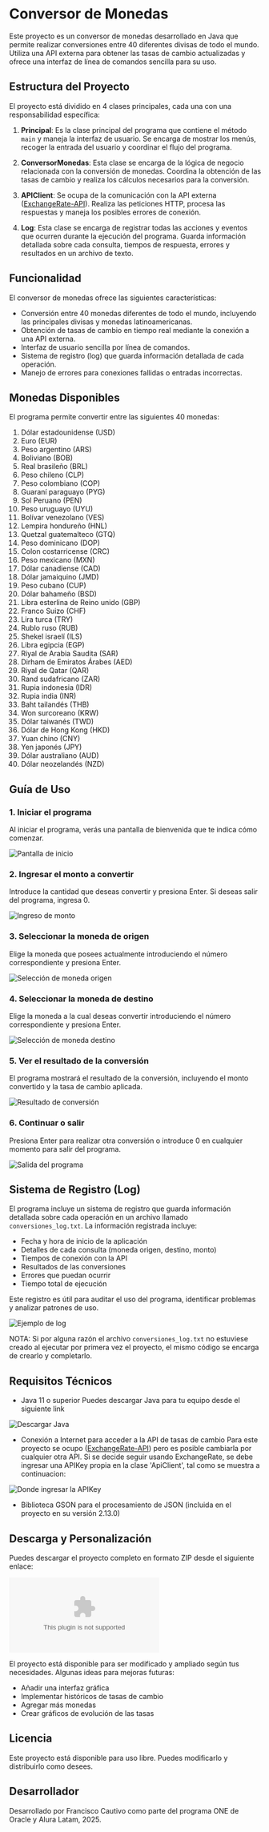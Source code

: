 # Conversor de Monedas

Este proyecto es un conversor de monedas desarrollado en Java que permite realizar conversiones entre 40 diferentes divisas de todo el mundo. Utiliza una API externa para obtener las tasas de cambio actualizadas y ofrece una interfaz de línea de comandos sencilla para su uso.

## Estructura del Proyecto

El proyecto está dividido en 4 clases principales, cada una con una responsabilidad específica:

1. **Principal**: Es la clase principal del programa que contiene el método `main` y maneja la interfaz de usuario. Se encarga de mostrar los menús, recoger la entrada del usuario y coordinar el flujo del programa.

2. **ConversorMonedas**: Esta clase se encarga de la lógica de negocio relacionada con la conversión de monedas. Coordina la obtención de las tasas de cambio y realiza los cálculos necesarios para la conversión.

3. **APIClient**: Se ocupa de la comunicación con la API externa ([ExchangeRate-API](https://www.exchangerate-api.com/)). Realiza las peticiones HTTP, procesa las respuestas y maneja los posibles errores de conexión.

4. **Log**: Esta clase se encarga de registrar todas las acciones y eventos que ocurren durante la ejecución del programa. Guarda información detallada sobre cada consulta, tiempos de respuesta, errores y resultados en un archivo de texto.

## Funcionalidad

El conversor de monedas ofrece las siguientes características:

- Conversión entre 40 monedas diferentes de todo el mundo, incluyendo las principales divisas y monedas latinoamericanas.
- Obtención de tasas de cambio en tiempo real mediante la conexión a una API externa.
- Interfaz de usuario sencilla por línea de comandos.
- Sistema de registro (log) que guarda información detallada de cada operación.
- Manejo de errores para conexiones fallidas o entradas incorrectas.

## Monedas Disponibles

El programa permite convertir entre las siguientes 40 monedas:

1. Dólar estadounidense (USD)
2. Euro (EUR)
3. Peso argentino (ARS)
4. Boliviano (BOB)
5. Real brasileño (BRL)
6. Peso chileno (CLP)
7. Peso colombiano (COP)
8. Guaraní paraguayo (PYG)
9. Sol Peruano (PEN)
10. Peso uruguayo (UYU)
11. Bolívar venezolano (VES)
12. Lempira hondureño (HNL)
13. Quetzal guatemalteco (GTQ)
14. Peso dominicano (DOP)
15. Colon costarricense (CRC)
16. Peso mexicano (MXN)
17. Dólar canadiense (CAD)
18. Dólar jamaiquino (JMD)
19. Peso cubano (CUP)
20. Dólar bahameño (BSD)
21. Libra esterlina de Reino unido (GBP)
22. Franco Suizo (CHF)
23. Lira turca (TRY)
24. Rublo ruso (RUB)
25. Shekel israelí (ILS)
26. Libra egipcia (EGP)
27. Riyal de Arabia Saudita (SAR)
28. Dirham de Emiratos Árabes (AED)
29. Riyal de Qatar (QAR)
30. Rand sudafricano (ZAR)
31. Rupia indonesia (IDR)
32. Rupia india (INR)
33. Baht tailandés (THB)
34. Won surcoreano (KRW)
35. Dólar taiwanés (TWD)
36. Dólar de Hong Kong (HKD)
37. Yuan chino (CNY)
38. Yen japonés (JPY)
39. Dólar australiano (AUD)
40. Dólar neozelandés (NZD)

## Guía de Uso

### 1. Iniciar el programa

Al iniciar el programa, verás una pantalla de bienvenida que te indica cómo comenzar.

![Pantalla de inicio](https://github.com/FrancoCautivo/AluraConversorMonedas2025/blob/main/screenshots/inicio.png)

### 2. Ingresar el monto a convertir

Introduce la cantidad que deseas convertir y presiona Enter. Si deseas salir del programa, ingresa 0.

![Ingreso de monto](https://github.com/FrancoCautivo/AluraConversorMonedas2025/blob/main/screenshots/ingreso.png)

### 3. Seleccionar la moneda de origen

Elige la moneda que posees actualmente introduciendo el número correspondiente y presiona Enter.

![Selección de moneda origen](https://github.com/FrancoCautivo/AluraConversorMonedas2025/blob/main/screenshots/menu1.png)

### 4. Seleccionar la moneda de destino

Elige la moneda a la cual deseas convertir introduciendo el número correspondiente y presiona Enter.

![Selección de moneda destino](https://github.com/FrancoCautivo/AluraConversorMonedas2025/blob/main/screenshots/menu2.png)

### 5. Ver el resultado de la conversión

El programa mostrará el resultado de la conversión, incluyendo el monto convertido y la tasa de cambio aplicada.

![Resultado de conversión](https://github.com/FrancoCautivo/AluraConversorMonedas2025/blob/main/screenshots/resultado.png)

### 6. Continuar o salir

Presiona Enter para realizar otra conversión o introduce 0 en cualquier momento para salir del programa.

![Salida del programa](https://github.com/FrancoCautivo/AluraConversorMonedas2025/blob/main/screenshots/salida.png)

## Sistema de Registro (Log)

El programa incluye un sistema de registro que guarda información detallada sobre cada operación en un archivo llamado `conversiones_log.txt`. La información registrada incluye:

- Fecha y hora de inicio de la aplicación
- Detalles de cada consulta (moneda origen, destino, monto)
- Tiempos de conexión con la API
- Resultados de las conversiones
- Errores que puedan ocurrir
- Tiempo total de ejecución

Este registro es útil para auditar el uso del programa, identificar problemas y analizar patrones de uso.

![Ejemplo de log](https://github.com/FrancoCautivo/AluraConversorMonedas2025/blob/main/screenshots/log.png)

NOTA: Si por alguna razón el archivo `conversiones_log.txt` no estuviese creado al ejecutar por primera vez el proyecto, el mismo código se encarga de crearlo y completarlo.

## Requisitos Técnicos

- Java 11 o superior
  Puedes descargar Java para tu equipo desde el siguiente link

![Descargar Java](https://www.oracle.com/java/technologies/downloads/)
  
- Conexión a Internet para acceder a la API de tasas de cambio
  Para este proyecto se ocupo ([ExchangeRate-API](https://www.exchangerate-api.com/)) pero es posible cambiarla por cualquier 
  otra API. Si se decide seguir usando ExchangeRate, se debe ingresar una APIKey propia en la clase 'ApiClient', tal como se 
  muestra a continuacion:

![Donde ingresar la APIKey](https://github.com/FrancoCautivo/AluraConversorMonedas2025/blob/main/screenshots/apikey.png)
  
- Biblioteca GSON para el procesamiento de JSON (incluida en el proyecto en su versión 2.13.0)

## Descarga y Personalización

Puedes descargar el proyecto completo en formato ZIP desde el siguiente enlace:

![Descargar Conversor de Monedas](https://github.com/FrancoCautivo/AluraConversorMonedas2025/archive/refs/heads/main.zip)

El proyecto está disponible para ser modificado y ampliado según tus necesidades. Algunas ideas para mejoras futuras:

- Añadir una interfaz gráfica
- Implementar históricos de tasas de cambio
- Agregar más monedas
- Crear gráficos de evolución de las tasas

## Licencia

Este proyecto está disponible para uso libre. Puedes modificarlo y distribuirlo como desees.

## Desarrollador

Desarrollado por Francisco Cautivo como parte del programa ONE de Oracle y Alura Latam, 2025.
